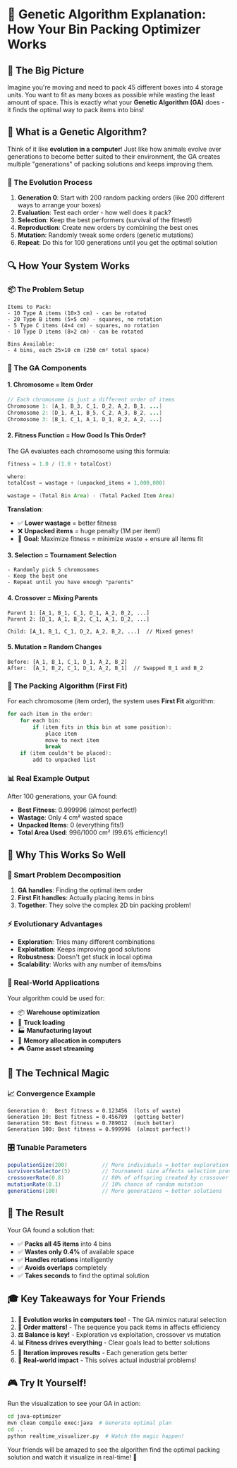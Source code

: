 # 🧬 Genetic Algorithm Explanation: How Your Bin Packing Optimizer Works

## 🎯 The Big Picture

Imagine you're moving and need to pack 45 different boxes into 4 storage units. You want to fit as many boxes as possible while wasting the least amount of space. This is exactly what your **Genetic Algorithm (GA)** does - it finds the optimal way to pack items into bins!

## 🧬 What is a Genetic Algorithm?

Think of it like **evolution in a computer**! Just like how animals evolve over generations to become better suited to their environment, the GA creates multiple "generations" of packing solutions and keeps improving them.

### 🔄 The Evolution Process

1. **Generation 0**: Start with 200 random packing orders (like 200 different ways to arrange your boxes)
2. **Evaluation**: Test each order - how well does it pack? 
3. **Selection**: Keep the best performers (survival of the fittest!)
4. **Reproduction**: Create new orders by combining the best ones
5. **Mutation**: Randomly tweak some orders (genetic mutations)
6. **Repeat**: Do this for 100 generations until you get the optimal solution

## 🔍 How Your System Works

### 📦 The Problem Setup
```
Items to Pack:
- 10 Type A items (10×3 cm) - can be rotated
- 20 Type B items (5×5 cm) - squares, no rotation
- 5 Type C items (4×4 cm) - squares, no rotation  
- 10 Type D items (8×2 cm) - can be rotated

Bins Available:
- 4 bins, each 25×10 cm (250 cm² total space)
```

### 🧬 The GA Components

#### 1. **Chromosome = Item Order**
```java
// Each chromosome is just a different order of items
Chromosome 1: [A_1, B_3, C_1, D_2, A_2, B_1, ...]
Chromosome 2: [D_1, A_1, B_5, C_2, A_3, B_2, ...]
Chromosome 3: [B_1, C_1, A_1, D_1, B_2, A_2, ...]
```

#### 2. **Fitness Function = How Good Is This Order?**
The GA evaluates each chromosome using this formula:

```java
fitness = 1.0 / (1.0 + totalCost)

where:
totalCost = wastage + (unpacked_items × 1,000,000)

wastage = (Total Bin Area) - (Total Packed Item Area)
```

**Translation**: 
- ✅ **Lower wastage** = better fitness
- ❌ **Unpacked items** = huge penalty (1M per item!)
- 🎯 **Goal**: Maximize fitness = minimize waste + ensure all items fit

#### 3. **Selection = Tournament Selection**
```
- Randomly pick 5 chromosomes
- Keep the best one
- Repeat until you have enough "parents"
```

#### 4. **Crossover = Mixing Parents**
```
Parent 1: [A_1, B_1, C_1, D_1, A_2, B_2, ...]
Parent 2: [D_1, A_1, B_2, C_1, A_1, D_2, ...]

Child: [A_1, B_1, C_1, D_2, A_2, B_2, ...]  // Mixed genes!
```

#### 5. **Mutation = Random Changes**
```
Before: [A_1, B_1, C_1, D_1, A_2, B_2]
After:  [A_1, B_2, C_1, D_1, A_2, B_1]  // Swapped B_1 and B_2
```

### 🎯 The Packing Algorithm (First Fit)

For each chromosome (item order), the system uses **First Fit** algorithm:

```java
for each item in the order:
    for each bin:
        if (item fits in this bin at some position):
            place item
            move to next item
            break
    if (item couldn't be placed):
        add to unpacked list
```

### 📊 Real Example Output

After 100 generations, your GA found:
- **Best Fitness**: 0.999996 (almost perfect!)
- **Wastage**: Only 4 cm² wasted space
- **Unpacked Items**: 0 (everything fits!)
- **Total Area Used**: 996/1000 cm² (99.6% efficiency!)

## 🚀 Why This Works So Well

### 🧠 Smart Problem Decomposition
1. **GA handles**: Finding the optimal item order
2. **First Fit handles**: Actually placing items in bins
3. **Together**: They solve the complex 2D bin packing problem!

### ⚡ Evolutionary Advantages
- **Exploration**: Tries many different combinations
- **Exploitation**: Keeps improving good solutions
- **Robustness**: Doesn't get stuck in local optima
- **Scalability**: Works with any number of items/bins

### 🎯 Real-World Applications
Your algorithm could be used for:
- 📦 **Warehouse optimization**
- 🚛 **Truck loading**
- 🏭 **Manufacturing layout**
- 📱 **Memory allocation in computers**
- 🎮 **Game asset streaming**

## 🔬 The Technical Magic

### 📈 Convergence Example
```
Generation 0:  Best fitness = 0.123456  (lots of waste)
Generation 10: Best fitness = 0.456789  (getting better)
Generation 50: Best fitness = 0.789012  (much better)
Generation 100: Best fitness = 0.999996  (almost perfect!)
```

### 🎛️ Tunable Parameters
```java
populationSize(200)           // More individuals = better exploration
survivorsSelector(5)          // Tournament size affects selection pressure
crossoverRate(0.8)            // 80% of offspring created by crossover
mutationRate(0.1)             // 10% chance of random mutation
generations(100)              // More generations = better solutions
```

## 🎉 The Result

Your GA found a solution that:
- ✅ **Packs all 45 items** into 4 bins
- ✅ **Wastes only 0.4%** of available space
- ✅ **Handles rotations** intelligently
- ✅ **Avoids overlaps** completely
- ✅ **Takes seconds** to find the optimal solution

## 🎓 Key Takeaways for Your Friends

1. **🧬 Evolution works in computers too!** - The GA mimics natural selection
2. **🎯 Order matters!** - The sequence you pack items in affects efficiency
3. **⚖️ Balance is key!** - Exploration vs exploitation, crossover vs mutation
4. **📊 Fitness drives everything** - Clear goals lead to better solutions
5. **🔄 Iteration improves results** - Each generation gets better
6. **🚀 Real-world impact** - This solves actual industrial problems!

## 🎮 Try It Yourself!

Run the visualization to see your GA in action:
```bash
cd java-optimizer
mvn clean compile exec:java  # Generate optimal plan
cd ..
python realtime_visualizer.py  # Watch the magic happen!
```

Your friends will be amazed to see the algorithm find the optimal packing solution and watch it visualize in real-time! 🎊
